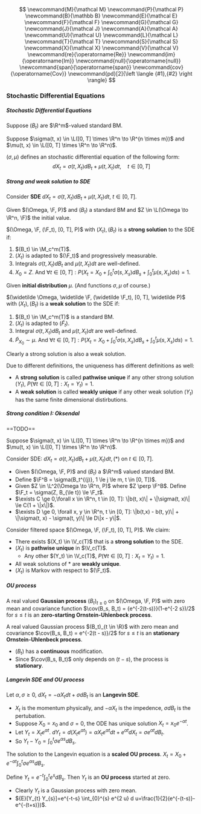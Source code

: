 $$
\newcommand{M}{\mathcal M}
\newcommand{P}{\mathcal P}
\newcommand{B}{\mathbb B}
\newcommand{E}{\mathcal E}
\newcommand{F}{\mathcal F}
\newcommand{G}{\mathcal G}
\newcommand{J}{\mathcal J}
\newcommand{A}{\mathcal A}
\newcommand{U}{\mathcal U}
\newcommand{L}{\mathcal L}
\newcommand{T}{\mathcal T}
\newcommand{S}{\mathcal S}
\newcommand{X}{\mathcal X}
\newcommand{V}{\mathcal V}
\newcommand{re}{\operatorname{Re}}
\newcommand{im}{\operatorname{Im}}
\newcommand{null}{\operatorname{null}}
\newcommand{span}{\operatorname{span}}
\newcommand{cov}{\operatorname{Cov}}
\newcommand{pd}[2]{\left \langle {#1},{#2} \right \rangle}
$$

### Stochastic Differential Equations

##### Stochastic Differential Equations

Suppose $(B_t)$ are $\R^m$-valued standard BM.

Suppose $\sigma(t, x) \in \L([0, T] \times \R^n \to \R^{n \times m})$ and $\mu(t, x) \in \L([0, T] \times \R^n \to \R^n)$.

$(\sigma, \mu)$ defines an stochastic differential equation of the following form:
$$
dX_t = \sigma(t, X_t) dB_t + \mu(t, X_t)dt, \quad t \in [0, T]
$$

##### Strong and weak solution to SDE

Consider **SDE** $dX_t = \sigma(t, X_t) dB_t + \mu (t, X_t) dt$, $t \in [0, T]$.

Given $(\Omega, \F, P)$ and $(B_t)$ a standard BM and $Z \in \L(\Omega \to \R^n, \F)$ the initial value.

$(\Omega, \F, (\F_t), [0, T], P)$ with $(X_t), (B_t)$ is a **strong solution** to the SDE if:

1. $(B_t) \in \M_c^m(T)$.
2. $(X_t)$ is adapted to $(\F_t)$ and progressively measurable.
3. Integrals $\sigma(t, X_t) dB_t$ and $\mu(t, X_t) dt$ are well-defined.
4. $X_0 = Z$. And $\forall t \in [0, T]: P\left(X_t = X_0 + \int_0^t \sigma(s, X_s) dB_s + \int_0^t \mu(s, X_s)ds\right) = 1$.

Given **initial distribution** $\mu$. (And functions $\sigma, \mu$ of course.)

$(\widetilde \Omega, \widetilde \F, (\widetilde \F_t), [0, T], \widetilde P)$ with $(X_t), (B_t)$ is a **weak solution** to the SDE if:

1. $(B_t) \in \M_c^m(T)$ is a standard BM.
2. $(X_t)$ is adapted to $(\widetilde F_t)$.
3. Integral $\sigma(t, X_t) dB_t$ and $\mu(t, X_t) dt$ are well-defined.
4. $\widetilde P_{X_0} \sim \mu$. And $\forall t \in [0, T]: P\left(X_t = X_0 + \int_0^t \sigma(s, X_s) dB_s + \int_0^t \mu(s, X_s)ds\right) = 1$.

Clearly a strong solution is also a weak solution.

Due to different definitions, the uniqueness has different definitions as well:

- A **strong solution** is called **pathwise unique** if any other strong solution $(Y_t)$, $P(\forall t \in [0, T]: X_t = Y_t) = 1$.
- A **weak solution** is called **weakly unique** if any other weak solution $(Y_t)$ has the same finite dimensional distirbutions.

##### Strong condition I: Oksendal

 ==TODO==

Suppose $\sigma(t, x) \in \L([0, T] \times \R^n \to \R^{n \times m})$ and $\mu(t, x) \in \L([0, T] \times \R^n \to \R^n)$.

Consider SDE: $dX_t = \sigma(t, X_t) dB_t + \mu(t, X_t)dt, (*)$ on $t \in [0, T]$.

- Given $(\Omega, \F, P)$ and $(B_t)$ a $\R^m$ valued standard BM.
- Define $\F^B = \sigma(B_t^{(j)}, 1 \le j \le m, t \in [0, T])$.
- Given $Z \in \L^2(\Omega \to \R^n, P)$ where $Z \perp \F^B$. Define $\F_t = \sigma(Z, B_{\le t}) \le \F_t$.
- $\exists C \ge 0,\forall x \in \R^n, t \in [0, T]: \|b(t, x)\| + \|\sigma(t, x)\| \le C(1 + \|x\|)$.
- $\exists D \ge 0, \forall x, y \in \R^n, t \in [0, T]: \|b(t,x) - b(t, y)\| + \|\sigma(t, x) - \sigma(t, y)\| \le D\|x - y\|$.

Consider filtered space $(\Omega, \F, (\F_t), [0, T], P)$. We claim:

- There exists $(X_t) \in \V_c(T)$ that is a **strong solution** to the SDE.
- $(X_t)$ is **pathwise unique** in $\V_c(T)$.
  - Any other $(Y_t) \in \V_c(T)$, $P(\forall t \in [0, T]: X_t = Y_t) = 1$.
- All weak solutions of $*$ are **weakly unique**.
- $(X_t)$ is Markov with respect to $(\F_t)$.

##### OU process

A real valued **Gaussian process** $(B_t)_{t \ge 0}$ on $(\Omega, \F, P)$ with zero mean and covariance function $\cov(B_s, B_t) = {e^{-2(t-s)}}(1-e^{-2 s})/2$ for $s \le t$ is an **zero-starting Ornstein-Uhlenbeck process**.

A real valued Gaussian process $(B_t)_{t \in \R}$ with zero mean and covariance $\cov(B_s, B_t) = e^{-2(t - s)}/2$ for $s \le t$ is an **stationary Ornstein-Uhlenbeck process**.

- $(B_t)$ has a **continuous** modification.
- Since $\cov(B_s, B_t)$ only depends on $(t - s)$, the process is **stationary**.

##### Langevin SDE and OU process

Let $\alpha, \sigma \ge 0$, $dX_t = -\alpha X_t dt + \sigma dB_t$ is an **Langevin SDE**.

- $X_t$ is the momentum physically, and $-\alpha X_t$ is the impedence, $\sigma dB_t$ is the pertubation.
- Suppose $X_0 = x_0$ and $\sigma = 0$, the ODE has unique solution $X_t = x_0e^{-\alpha t}$.
- Let $Y_t = X_t e^{\alpha t}$. $dY_t = d(X_t e^{\alpha t}) = \alpha X_t e^{\alpha t} dt + e^{\alpha t} dX_t = \sigma e^{\alpha t} dB_t$.
- So $Y_t - Y_0 = \int_0^t \sigma e^{\alpha s} dB_s$.

The solution to the Langevin equation is a **scaled OU process**. $X_t = X_0 + e^{-\alpha t}\int_0^t \sigma e^{\alpha s} dB_s$.

Define $Y_t = e^{-t} \int_0^t e^s dB_s$. Then $Y_t$ is an **OU process** started at zero.

- Clearly $Y_t$ is a Gaussian process with zero mean.
- ${E}[Y_{t} Y_{s}]=e^{-t-s} \int_{0}^{s} e^{2 u} d u=\frac{1}{2}(e^{-(t-s)}-e^{-(t+s)})$.

